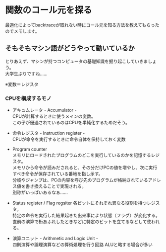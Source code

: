 # 関数のコール元を探る

最適化によってbacktraceが取れない時にコール元を知る方法を教えてもらったのでメモします。  

## そもそもマシン語がどうやって動いているか

とりあえず、マシンが持つコンピュータの基礎知識を掘り起こしていきましょう。  
大学生ぶりですね……  

※変数＝レジスタ

### CPUを構成するモノ

- アキュムレータ - Accumulator -  
  CPUが計算するときに使うメインの変数。  
  この子が優遇されているのはCPUを単純化するためだそう。  

- 命令レジスタ - Instruction register -  
  CPUが命令を実行するときに命令自体を保持しておく変数  

- Program counter  
  メモリにロードされたプログラムのどこを実行しているのかを記憶するレジスタ。  
  メモリから命令が読みだされると、その分だけPCの値を増やし、次に実行すべき命令が保存されている番地を指し示す。  
  分岐やジャンプは、PCの内容を呼び先のプログラムが格納されているアドレス値を書き換えることで実現される。  
  別称がいっぱいあるなぁ……

- Status register / Flag regsiter
  各ビットにそれぞれ異なる役割を持つレジスタ。  
  特定の命令を実行した結果起きた出来事により状態（フラグ）が変化する。  
  直前の演算で桁あふれしたときなどに特定のビットを立てるなどして使われる。  

- 演算ユニット - Arithmetic and Logic Unit -  
  四則演算や論理演算などの算術処理を行う回路
  ALUと略する場合が多い
